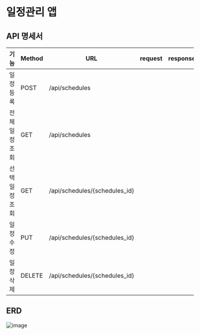 # 일정관리 앱

API 명세서
--------------

| 기능 | Method | **URL** | **request** | **response** | **상태코드** |
| --- | --- | --- | --- | --- | --- |
| 일정 등록 | POST | /api/schedules  |  |  | 200 OK |
| 전체 일정 조회 | GET | /api/schedules |  |  | 200 OK |
| 선택 일정 조회 | GET | /api/schedules/{schedules_id} |  |  | 200 OK |
| 일정 수정 | PUT | /api/schedules/{schedules_id}  |  |  | 200 OK |
| 일정 삭제 | DELETE | /api/schedules/{schedules_id}  |  |  | 200 OK |

ERD
----------

![image](https://github.com/user-attachments/assets/871a2dd4-9781-41b3-867d-e7ddcd88a5d9)
